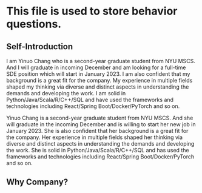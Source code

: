# This file is used to store behavior questions.

## Self-Introduction
I am Yinuo Chang who is a second-year graduate student from NYU MSCS. And I will graduate in incoming December and am looking for a full-time SDE position which will start in January 2023. I am also confident that my background is a great fit for the company. My experience in multiple fields shaped my thinking via diverse and distinct aspects in understanding the demands and developing the work.  I am solid in Python/Java/Scala/R/C++/SQL and have used the frameworks and technologies including React/Spring Boot/Docker/PyTorch and so on.

Yinuo Chang is a second-year graduate student from NYU MSCS. And she will graduate in the incoming December and is willing to start her new job in January 2023. She is also confident that her background is a great fit for the company. Her experience in multiple fields shaped her thinking via diverse and distinct aspects in understanding the demands and developing the work.  She is solid in Python/Java/Scala/R/C++/SQL and has used the frameworks and technologies including React/Spring Boot/Docker/PyTorch and so on. 

## Why Company?


